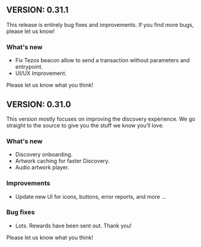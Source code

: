 ## VERSION: 0.31.1
This release is entirely bug fixes and improvements. If you find more bugs, please let us know!

### What's new
- Fix Tezos beacon allow to send a transaction without parameters and entrypoint.
- UI/UX Improvement.

Please let us know what you think!


## VERSION: 0.31.0

This version mostly focuses on improving the discovery experience. We go straight to the source to give you the stuff we know you’ll love.

### What's new
- Discovery onboarding.
- Artwork caching for faster Discovery.
- Audio artwork player.

### Improvements
- Update new UI for icons, buttons, error reports, and more ...

### Bug fixes
- Lots. Rewards have been sent out. Thank you!

Please let us know what you think!
